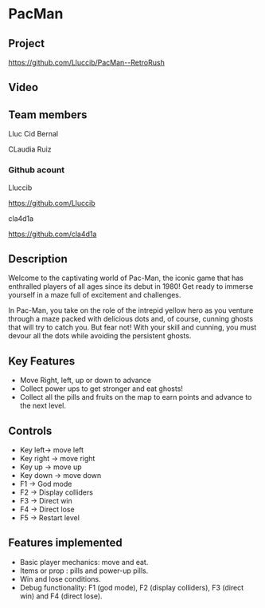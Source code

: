 # PacMan
## Project
https://github.com/Lluccib/PacMan--RetroRush

## Video

## Team members
Lluc Cid Bernal

CLaudia Ruiz

### Github acount

Lluccib

https://github.com/Lluccib

cla4d1a

https://github.com/cla4d1a

## Description

Welcome to the captivating world of Pac-Man, the iconic game that has enthralled players of all ages since its debut in 1980! Get ready to immerse yourself in a maze full of excitement and challenges.

In Pac-Man, you take on the role of the intrepid yellow hero as you venture through a maze packed with delicious dots and, of course, cunning ghosts that will try to catch you. But fear not! With your skill and cunning, you must devour all the dots while avoiding the persistent ghosts.

## Key Features

 - Move Right, left, up or down to advance
 - Collect power ups to get stronger and eat ghosts!
 - Collect all the pills and fruits on the map to earn points and advance to the next level.

## Controls

 - Key left-> move left
 - Key right  -> move right
 - Key up -> move up
 - Key down -> move down
 - F1 -> God mode
 - F2 -> Display colliders
 - F3 -> Direct win
 - F4 -> Direct lose
 - F5 -> Restart level

## Features implemented
 - Basic player mechanics: move and eat.
 - Items or prop : pills and power-up pills.
 - Win and lose conditions.
 - Debug functionality: F1 (god mode), F2 (display colliders), F3 (direct win) and F4 (direct lose).
   
